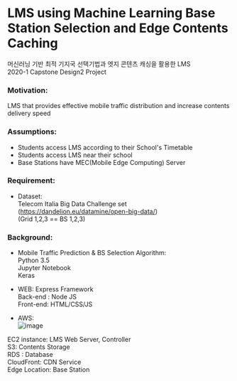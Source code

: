 # LMS using Machine Learning Base Station Selection and Edge Contents Caching

머신러닝 기반 최적 기지국 선택기법과 엣지 콘텐츠 캐싱을 활용한 LMS </br>
2020-1 Capstone Design2 Project </br>

### Motivation:
LMS that provides effective mobile traffic distribution and increase contents delivery speed

### Assumptions:
* Students access LMS according to their School's Timetable
* Students access LMS near their school
* Base Stations have MEC(Mobile Edge Computing) Server

### Requirement:
* Dataset: </br>
Telecom Italia Big Data Challenge set (https://dandelion.eu/datamine/open-big-data/)  </br>
(Grid 1,2,3 == BS 1,2,3) </br>


### Background:
* Mobile Traffic Prediction & BS Selection Algorithm: </br>
Python 3.5 </br>
Jupyter Notebook </br>
Keras </br>

* WEB:
Express Framework </br>
Back-end : Node JS </br>
Front-end: HTML/CSS/JS </br>

* AWS: </br>
![image](https://user-images.githubusercontent.com/17666783/82525977-b1814100-9b6d-11ea-81c6-36e0321daaa7.png)

EC2 instance: LMS Web Server, Controller </br>
S3: Contents Storage </br>
RDS : Database </br>
CloudFront: CDN Service </br>
Edge Location: Base Station </br>